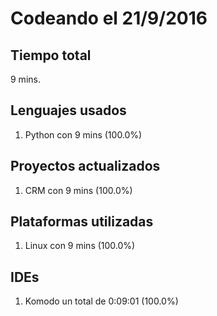 # Codeando el 21/9/2016

## Tiempo total
9 mins.

## Lenguajes usados
1. Python con 9 mins (100.0%)

## Proyectos actualizados
1. CRM con 9 mins (100.0%)

## Plataformas utilizadas
1. Linux con 9 mins (100.0%)

## IDEs
1. Komodo un total de 0:09:01 (100.0%)
